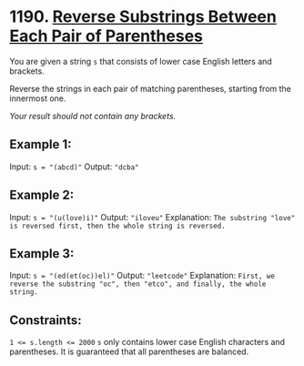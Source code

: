 # 1190. [Reverse Substrings Between Each Pair of Parentheses](https://leetcode.com/problems/reverse-substrings-between-each-pair-of-parentheses/description/?envType=daily-question&envId=2024-07-11)

You are given a string `s` that consists of lower case English letters and brackets.

Reverse the strings in each pair of matching parentheses, starting from the innermost one.

_Your result should not contain any brackets._

## Example 1:

Input: `s = "(abcd)"`
Output: `"dcba"`

## Example 2:

Input: `s = "(u(love)i)"`
Output: `"iloveu"`
Explanation: `The substring "love" is reversed first, then the whole string is reversed.`

## Example 3:

Input: `s = "(ed(et(oc))el)"`
Output: `"leetcode"`
Explanation: `First, we reverse the substring "oc", then "etco", and finally, the whole string.`
 

## Constraints:

`1 <= s.length <= 2000`
`s` only contains lower case English characters and parentheses.
It is guaranteed that all parentheses are balanced.
